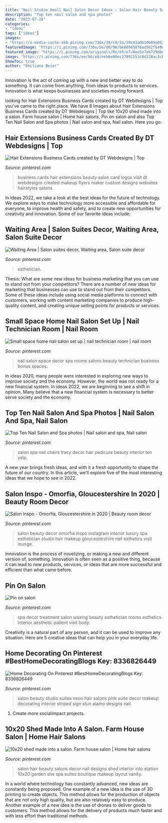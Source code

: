 ```yaml
---
title: "Nail Studio Small Nail Salon Decor Ideas : Salon Hair Beauty Salons Decor Nail Designs Shed Interior Into Station 10x20 Garden She Spa Suites Boutique Makeup Layout Vanity"
description: "Top ten nail salon and spa photos"
date: "2023-07-28"
categories:
- "ideas"
tags: ["ideas"]
images:
- "https://s-media-cache-ak0.pinimg.com/736x/39/c9/3a/39c93a0b10b09e0521e74df1ab94a180--beauty-business-cards-hair-business-cards.jpg"
featuredImage: "https://i.pinimg.com/736x/be/80/96/be80965876ad562fb48e8e45c8a68e44.jpg"
featured_image: "https://i.pinimg.com/originals/8e/e5/e7/8ee5e7ab729d0e489704675c238f0301.jpg"
image: "https://i.pinimg.com/736x/ee/b6/e0/eeb6e00ec27891553c8d228ac3cb5fa1.jpg"
ShowToc: true
author: "Emiliano Beier"
---
```



Innovation is the act of coming up with a new and better way to do something. It can come from anything, from ideas to products to services. Innovation is what keeps businesses and societies moving forward.

	

		
looking for Hair Extensions Business Cards created by DT Webdesigns | Top you've came to the right place. We have 8 Images about Hair Extensions Business Cards created by DT Webdesigns | Top like 10x20 shed made into a salon. Farm house salon | Home hair salons, Pin on salon and also Top Ten Nail Salon and Spa photos | Nail salon and spa, Nail salon. Here you go:
		
    
## Hair Extensions Business Cards Created By DT Webdesigns | Top

<img loading=lazy src="https://s-media-cache-ak0.pinimg.com/736x/39/c9/3a/39c93a0b10b09e0521e74df1ab94a180--beauty-business-cards-hair-business-cards.jpg" onerror="this.onerror=null;this.src='https://tse2.mm.bing.net/th?id=OIP.jwkFFrRnd7IfAm_nNHpCJQHaHU&amp;pid=15.1';" alt="Hair Extensions Business Cards created by DT Webdesigns | Top">

_Source: pinterest.com_

>business cards hair extensions beauty salon card logos visit dt webdesigns created makeup flyers maker custom designs websites hairstyles salons. 

	

In Ideas 2022, we take a look at the best ideas for the future of technology. We explore ways to make technology more accessible and affordable for everyone, to improve health and safety, and to create new opportunities for creativity and innovation. Some of our favorite ideas include: 

    
## Waiting Area | Salon Suites Decor, Waiting Area, Salon Suite Decor

<img loading=lazy src="https://i.pinimg.com/originals/ee/93/4f/ee934fef0fc27dfd88362fe599c09786.jpg" onerror="this.onerror=null;this.src='https://tse2.mm.bing.net/th?id=OIP.PI5rqrI2ULEVUxDCIIxRRAHaKR&amp;pid=15.1';" alt="Waiting Area | Salon suites decor, Waiting area, Salon suite decor">

_Source: pinterest.com_

>esthetician. 

	

Thesis: What are some new ideas for business marketing that you can use to stand out from your competitors?
There are a number of new ideas for marketing that businesses can use to stand out from their competitors. Some of these ideas include using social media platforms to connect with customers, working with content marketing companies to produce high-quality content, and creating unique selling points for products or services.

    
## Small Space Home Nail Salon Set Up | Nail Technician Room | Nail Room

<img loading=lazy src="https://i.pinimg.com/736x/ee/b6/e0/eeb6e00ec27891553c8d228ac3cb5fa1.jpg" onerror="this.onerror=null;this.src='https://tse3.mm.bing.net/th?id=OIP.cShRhv-KHHjzKfhnp3OwgwHaJ3&amp;pid=15.1';" alt="Small space home nail salon set up | nail technician room | nail room">

_Source: pinterest.com_

>nail salon space decor spa rooms salons beauty technician business bonus spaces. 

	

In ideas 2020, many people were interested in exploring new ways to improve society and the economy. However, the world was not ready for a new financial system. In ideas 2022, we are beginning to see a shift in opinion. Many believe that a new financial system is necessary to better serve society and the economy.

    
## Top Ten Nail Salon And Spa Photos | Nail Salon And Spa, Nail Salon

<img loading=lazy src="https://i.pinimg.com/736x/33/21/48/332148818cc21156a85d66b6435d6be6--aveda-salon-kids-salon.jpg" onerror="this.onerror=null;this.src='https://tse3.mm.bing.net/th?id=OIP.79fYW9BspQgM-vpC5eH4JwHaJ3&amp;pid=15.1';" alt="Top Ten Nail Salon and Spa photos | Nail salon and spa, Nail salon">

_Source: pinterest.com_

>salon spa nail chairs tracy decor hair pedicure beauty interior ten yelp. 

	

A new year brings fresh ideas, and with it a fresh opportunity to shape the future of our country.  In this article, we'll explore five of the most interesting ideas that we hope to see in 2022. 

    
## Salon Inspo - Omorfia, Gloucestershire In 2020 | Beauty Room Decor

<img loading=lazy src="https://i.pinimg.com/736x/2d/b3/75/2db375f1f992a0239f0a4b94baf7e15f.jpg" onerror="this.onerror=null;this.src='https://tse4.mm.bing.net/th?id=OIP.n6ZNs_XcT3xzd8ZdlP54qwHaJq&amp;pid=15.1';" alt="Salon Inspo - Omorfia, Gloucestershire in 2020 | Beauty room decor">

_Source: pinterest.com_

>salon beauty decor omorfia inspo instagram interior luxury spa esthetician studio hair makeup gloucestershire nail esthetics visit lounge. 

	

Innovation is the process of novelizing, or making a new and different version of, something. Innovation is often seen as a positive thing, because it can lead to new products, services, or ideas that are more successful and efficient than what came before.

    
## Pin On Salon

<img loading=lazy src="https://i.pinimg.com/736x/be/80/96/be80965876ad562fb48e8e45c8a68e44.jpg" onerror="this.onerror=null;this.src='https://tse1.mm.bing.net/th?id=OIP.YH5cJ2FPjqS86VYnYIrAMwHaH_&amp;pid=15.1';" alt="Pin on salon">

_Source: pinterest.com_

>spa decor treatment salon waxing beauty esthetician rooms esthetics interior aesthetic patient visit body. 

	

Creativity is a natural part of any person, and it can be used to improve any situation. Here are 5 creative ideas that can help you in your everyday life.

    
## Home Decorating On Pinterest #BestHomeDecoratingBlogs Key: 8336826449

<img loading=lazy src="https://i.pinimg.com/originals/8e/e5/e7/8ee5e7ab729d0e489704675c238f0301.jpg" onerror="this.onerror=null;this.src='https://tse1.mm.bing.net/th?id=OIP.bRxNwfidK7ulKUKSCnaO2AHaJ4&amp;pid=15.1';" alt="Home Decorating On Pinterest #BestHomeDecoratingBlogs Key: 8336826449">

_Source: pinterest.com_

>salon beauty studio suites neon hair salons pink suite decor makeup decorating interior striped sign stun alamo designs nail. 

	

1. Create more socialimpact projects.

    
## 10x20 Shed Made Into A Salon. Farm House Salon | Home Hair Salons

<img loading=lazy src="https://i.pinimg.com/originals/ed/ef/82/edef82d124c6a3e7635c7a66107b28a7.jpg" onerror="this.onerror=null;this.src='https://tse3.mm.bing.net/th?id=OIP.eX0JzYFrHuAtktoro9WyDAHaJ4&amp;pid=15.1';" alt="10x20 shed made into a salon. Farm house salon | Home hair salons">

_Source: pinterest.com_

>salon hair beauty salons decor nail designs shed interior into station 10x20 garden she spa suites boutique makeup layout vanity. 

	

In a world where technology has constantly advanced, new ideas are constantly being proposed. One example of a new idea is the use of 3D printing to create objects. This method allows for the production of objects that are not only high quality, but are also relatively easy to produce. Another example of a new idea is the use of drones to deliver goods to customers. This method allows for the delivery of products much faster and with less effort than traditional methods.

